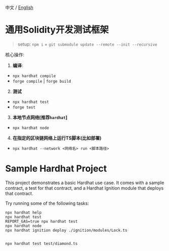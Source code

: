 中文 / [English](https://github.com/VegieDoggie/solidity-framework-template/blob/main/README.en.md)
# 通用Solidity开发测试框架

> setup: `npm i` + `git submodule update --remote --init --recursive`

核心操作:

1. **编译**:
  - `npx hardhat compile`
  - `forge compile` | `forge build`
2. **测试**
  - `npx hardhat test`
  - `forge test`
3. **本地节点网络[推荐`hardhat`]**
  - `npx hardhat node`
4. **在指定的区块链网络上运行TS脚本(比如部署)**
  - `npx hardhat --network <网络名> run <脚本路径>`

# Sample Hardhat Project

This project demonstrates a basic Hardhat use case. It comes with a sample contract, a test for that contract, and a Hardhat Ignition module that deploys that contract.

Try running some of the following tasks:

```shell
npx hardhat help
npx hardhat test
REPORT_GAS=true npx hardhat test
npx hardhat node
npx hardhat ignition deploy ./ignition/modules/Lock.ts


npx hardhat test test/diamond.ts
```
